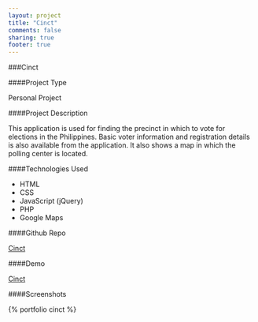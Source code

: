 ```yaml
---
layout: project
title: "Cinct"
comments: false
sharing: true
footer: true
---
```


###Cinct

####Project Type

Personal Project


####Project Description

This application is used for finding the precinct in which to vote for elections in the Philippines.
Basic voter information and registration details is also available from the application.
It also shows a map in which the polling center is located. 


####Technologies Used

- HTML
- CSS
- JavaScript (jQuery)
- PHP
- Google Maps

####Github Repo

[Cinct](http://github.com/anchetaWern/cinct)

####Demo

[Cinct](http://cinct-class.rhcloud.com/)




####Screenshots

{% portfolio cinct %}